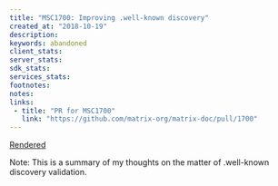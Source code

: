 ```yaml
---
title: "MSC1700: Improving .well-known discovery"
created_at: "2018-10-19"
description:
keywords: abandoned
client_stats:
server_stats:
sdk_stats:
services_stats:
footnotes:
notes:
links:
 - title: "PR for MSC1700"
   link: "https://github.com/matrix-org/matrix-doc/pull/1700"
---
```

[Rendered](https://github.com/matrix-org/matrix-doc/blob/travis/msc/wellknown-improvements/proposals/1700-improve-wellknown-discovery.md)

Note: This is a summary of my thoughts on the matter of .well-known discovery validation.
